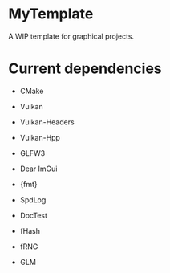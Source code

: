 # MyTemplate

A WIP template for graphical projects.

# Current dependencies

* CMake

* Vulkan

* Vulkan-Headers

* Vulkan-Hpp

* GLFW3

* Dear ImGui

* {fmt}

* SpdLog

* DocTest

* fHash

* fRNG

* GLM
